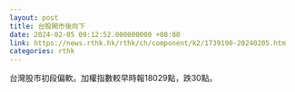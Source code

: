 ```yaml
---
layout: post
title: 台股開市後向下
date: 2024-02-05 09:12:52.000000000 +08:00
link: https://news.rthk.hk/rthk/ch/component/k2/1739190-20240205.htm
categories: rthk
---
```


台灣股市初段偏軟。加權指數較早時報18029點，跌30點。
